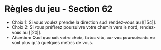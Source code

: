 # Règles du jeu - Section 62

- Choix 1: Si vous voulez prendre la direction sud, rendez-vous au [[154]].
- Choix 2: Si vous préférez poursuivre votre chemin vers le nord, rendez-vous au [[23]].
- Attention: Quel que soit votre choix, faites vite, car vos poursuivants ne sont plus qu'à quelques mètres de vous.